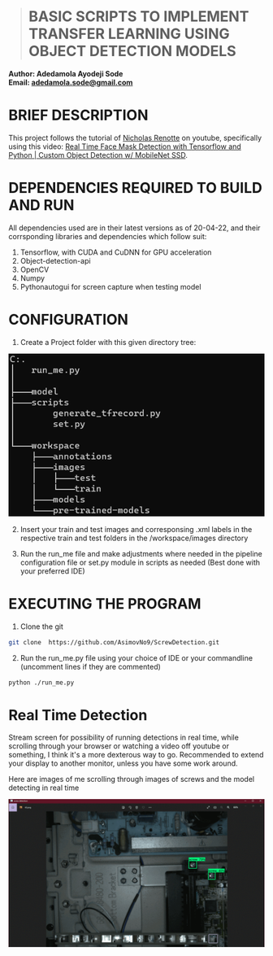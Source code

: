 ># BASIC SCRIPTS TO IMPLEMENT TRANSFER LEARNING USING OBJECT DETECTION MODELS

**Author: Adedamola Ayodeji Sode**   
**Email: adedamola.sode@gmail.com**

# BRIEF DESCRIPTION 
This project follows the tutorial of <a href = "https://www.youtube.com/channel/UCHXa4OpASJEwrHrLeIzw7Yg">Nicholas Renotte</a> on youtube, specifically using this video: <a href ="https://www.youtube.com/watch?v=IOI0o3Cxv9Q&ab_channel=NicholasRenotte">Real Time Face Mask Detection with Tensorflow and Python | Custom Object Detection w/ MobileNet SSD</a>.

# DEPENDENCIES REQUIRED TO BUILD AND RUN
All dependencies used are in their latest versions as of 20-04-22, and their corrsponding libraries and dependencies which follow suit:
1. Tensorflow, with CUDA and CuDNN for GPU acceleration
2. Object-detection-api
3. OpenCV
4. Numpy
5. Pythonautogui for screen capture when testing model

# CONFIGURATION
1. Create a Project folder with this given directory tree:

<img src="/images/directory.png" alt="directory tree" width="" height="">

2. Insert your train and test images and corresponsing .xml labels in the respective train and test folders in the /workspace/images directory

3. Run the run_me file and make adjustments where needed in the pipeline configuration file or set.py module in scripts as needed (Best done with your preferred IDE)

# EXECUTING THE PROGRAM

1. Clone the git 
```bash
git clone  https://github.com/AsimovNo9/ScrewDetection.git
```
2. Run the run_me.py file using your choice of IDE or your commandline (uncomment lines if they are commented) 
```bash
python ./run_me.py
```

# Real Time Detection

Stream screen for possibility of running detections in real time, while scrolling through your browser or watching a video off youtube or something, I think it's a more dexterous way to go. Recommended to extend your display to another monitor, unless you have some work around.

Here are images of me scrolling through images of screws and the model detecting in real time

![Screw Detection With Screen Capturing](./images/screw_detections.gif)




